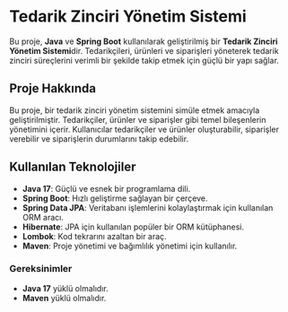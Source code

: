 # Tedarik Zinciri Yönetim Sistemi

Bu proje, **Java** ve **Spring Boot** kullanılarak geliştirilmiş bir **Tedarik Zinciri Yönetim Sistemi**dir. Tedarikçileri, ürünleri ve siparişleri yöneterek tedarik zinciri süreçlerini verimli bir şekilde takip etmek için güçlü bir yapı sağlar.

## Proje Hakkında

Bu proje, bir tedarik zinciri yönetim sistemini simüle etmek amacıyla geliştirilmiştir. Tedarikçiler, ürünler ve siparişler gibi temel bileşenlerin yönetimini içerir. Kullanıcılar tedarikçiler ve ürünler oluşturabilir, siparişler verebilir ve siparişlerin durumlarını takip edebilir.

## Kullanılan Teknolojiler
- **Java 17**: Güçlü ve esnek bir programlama dili.
- **Spring Boot**: Hızlı geliştirme sağlayan bir çerçeve.
- **Spring Data JPA**: Veritabanı işlemlerini kolaylaştırmak için kullanılan ORM aracı.
- **Hibernate**: JPA için kullanılan popüler bir ORM kütüphanesi.
- **Lombok**: Kod tekrarını azaltan bir araç.
- **Maven**: Proje yönetimi ve bağımlılık yönetimi için kullanılır.

### Gereksinimler
- **Java 17** yüklü olmalıdır.
- **Maven** yüklü olmalıdır.

